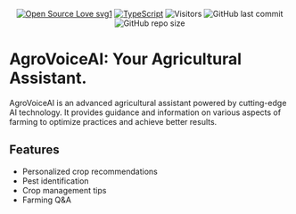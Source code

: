  <div align="center">
 <p>

[![Open Source Love svg1](https://badges.frapsoft.com/os/v2/open-source.svg?v=103)](https://github.com/AntonyJudeShaman/)
[![TypeScript](https://badges.frapsoft.com/typescript/love/typescript.svg?v=103)](https://github.com/ellerbrock/typescript-badges/)
![Visitors](https://api.visitorbadge.io/api/visitors?path=AntonyJudeShaman/Portfolio-3.0&countColor=blue&style=flat)
![GitHub last commit](https://img.shields.io/github/last-commit/AntonyJudeShaman/Portfolio-3.0?color=blue)
![GitHub repo size](https://img.shields.io/github/repo-size/AntonyJudeShaman/Portfolio-3.0?color=blue)

 </p>
 </div>  
 
# AgroVoiceAI: Your Agricultural Assistant.

AgroVoiceAI is an advanced agricultural assistant powered by cutting-edge AI technology. It provides guidance and information on various aspects of farming to optimize practices and achieve better results.

## Features

- Personalized crop recommendations
- Pest identification
- Crop management tips
- Farming Q&A
